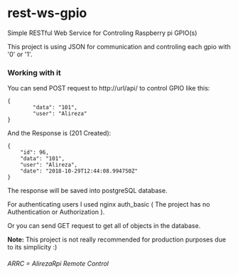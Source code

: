 # rest-ws-gpio
Simple RESTful Web Service for Controling Raspberry pi GPIO(s)

This project is using JSON for communication and controling each gpio with '0' or '1'.

### Working with it

You can send POST request to http://url/api/ to control GPIO like this:

```
{
        "data": "101",
        "user": "Alireza"
}
```

And the Response is (201 Created):

```
{
    "id": 96,
    "data": "101",
    "user": "Alireza",
    "date": "2018-10-29T12:44:08.994750Z"
}
```

The response will be saved into postgreSQL database.

For authenticating users I used nginx auth_basic ( The project has no Authentication or Authorization ).

Or you can send GET request to get all of objects in the database.

**Note:** This project is not really recommended for production purposes due to its simplicity :)

###### _ARRC = AlirezaRpi Remote Control_
